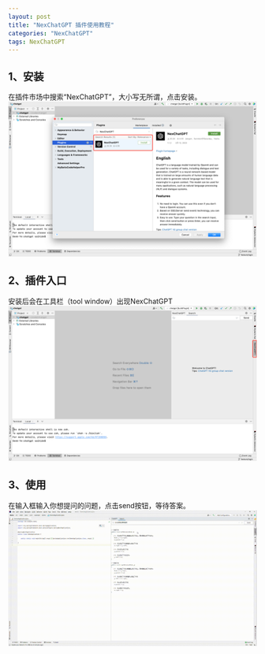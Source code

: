 ```yaml
---
layout: post
title: "NexChatGPT 插件使用教程"
categories: "NexChatGPT"
tags: NexChatGPT
---
```


## 1、安装
在插件市场中搜索“NexChatGPT”，大小写无所谓，点击安装。
![Alt text](/images/install.png)  
<!--more-->
## 2、插件入口
安装后会在工具栏（tool window）出现NexChatGPT
![Alt text](/images/toolwindow.png)  
## 3、使用
在输入框输入你想提问的问题，点击send按钮，等待答案。
![Alt text](/images/ask.gif)  

